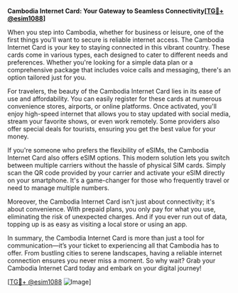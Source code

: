**Cambodia Internet Card: Your Gateway to Seamless Connectivity[[TG💪+ @esim1088](https://t.me/s/esim1088)]**

When you step into Cambodia, whether for business or leisure, one of the first things you'll want to secure is reliable internet access. The Cambodia Internet Card is your key to staying connected in this vibrant country. These cards come in various types, each designed to cater to different needs and preferences. Whether you're looking for a simple data plan or a comprehensive package that includes voice calls and messaging, there's an option tailored just for you.

For travelers, the beauty of the Cambodia Internet Card lies in its ease of use and affordability. You can easily register for these cards at numerous convenience stores, airports, or online platforms. Once activated, you'll enjoy high-speed internet that allows you to stay updated with social media, stream your favorite shows, or even work remotely. Some providers also offer special deals for tourists, ensuring you get the best value for your money.

If you're someone who prefers the flexibility of eSIMs, the Cambodia Internet Card also offers eSIM options. This modern solution lets you switch between multiple carriers without the hassle of physical SIM cards. Simply scan the QR code provided by your carrier and activate your eSIM directly on your smartphone. It's a game-changer for those who frequently travel or need to manage multiple numbers.

Moreover, the Cambodia Internet Card isn't just about connectivity; it's about convenience. With prepaid plans, you only pay for what you use, eliminating the risk of unexpected charges. And if you ever run out of data, topping up is as easy as visiting a local store or using an app. 

In summary, the Cambodia Internet Card is more than just a tool for communication—it’s your ticket to experiencing all that Cambodia has to offer. From bustling cities to serene landscapes, having a reliable internet connection ensures you never miss a moment. So why wait? Grab your Cambodia Internet Card today and embark on your digital journey! 

[[TG💪+ @esim1088](https://t.me/s/esim1088) ![Image](https://i.postimg.cc/Y0z9fWf4/image.png)]